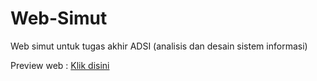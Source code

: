# Web-Simut
Web simut untuk tugas akhir ADSI (analisis dan desain sistem informasi)

Preview web : <a href= "simut.lovestoblog.com">Klik disini</a>
